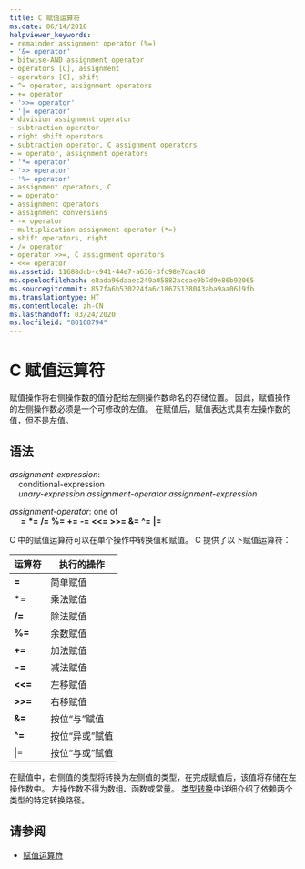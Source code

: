 ```yaml
---
title: C 赋值运算符
ms.date: 06/14/2018
helpviewer_keywords:
- remainder assignment operator (%=)
- '&= operator'
- bitwise-AND assignment operator
- operators [C], assignment
- operators [C], shift
- ^= operator, assignment operators
- += operator
- '>>= operator'
- '|= operator'
- division assignment operator
- subtraction operator
- right shift operators
- subtraction operator, C assignment operators
- = operator, assignment operators
- '*= operator'
- '>> operator'
- '%= operator'
- assignment operators, C
- = operator
- assignment operators
- assignment conversions
- -= operator
- multiplication assignment operator (*=)
- shift operators, right
- /= operator
- operator >>=, C assignment operators
- <<= operator
ms.assetid: 11688dcb-c941-44e7-a636-3fc98e7dac40
ms.openlocfilehash: e8ada96daaec249a05882aceae9b7d9e86b92065
ms.sourcegitcommit: 857fa6b530224fa6c18675138043aba9aa0619fb
ms.translationtype: HT
ms.contentlocale: zh-CN
ms.lasthandoff: 03/24/2020
ms.locfileid: "80168794"
---
```

# <a name="c-assignment-operators"></a>C 赋值运算符

赋值操作将右侧操作数的值分配给左侧操作数命名的存储位置。 因此，赋值操作的左侧操作数必须是一个可修改的左值。 在赋值后，赋值表达式具有左操作数的值，但不是左值。

## <a name="syntax"></a>语法

*assignment-expression*:<br/>
&nbsp;&nbsp;&nbsp;&nbsp;conditional-expression <br/>
&nbsp;&nbsp;&nbsp;&nbsp;*unary-expression* *assignment-operator* *assignment-expression*

*assignment-operator*: one of<br/>
&nbsp;&nbsp;&nbsp;&nbsp; **=** **\*=** **/=** **%=** **+=** **-=** **\<\<=** **>>=** **&=** **^=** **|=**

C 中的赋值运算符可以在单个操作中转换值和赋值。 C 提供了以下赋值运算符：

|运算符|执行的操作|
|--------------|-------------------------|
|**=**|简单赋值|
|&#42;= |乘法赋值|
|**/=**|除法赋值|
|**%=**|余数赋值|
|**+=**|加法赋值|
|**-=**|减法赋值|
|**<\<=**|左移赋值|
|**>>=**|右移赋值|
|**&=**|按位“与”赋值|
|**^=**|按位“异或”赋值|
|&#124;= |按位“与或”赋值|

在赋值中，右侧值的类型将转换为左侧值的类型，在完成赋值后，该值将存储在左操作数中。 左操作数不得为数组、函数或常量。 [类型转换](../c-language/type-conversions-c.md)中详细介绍了依赖两个类型的特定转换路径。

## <a name="see-also"></a>请参阅

- [赋值运算符](../cpp/assignment-operators.md)
